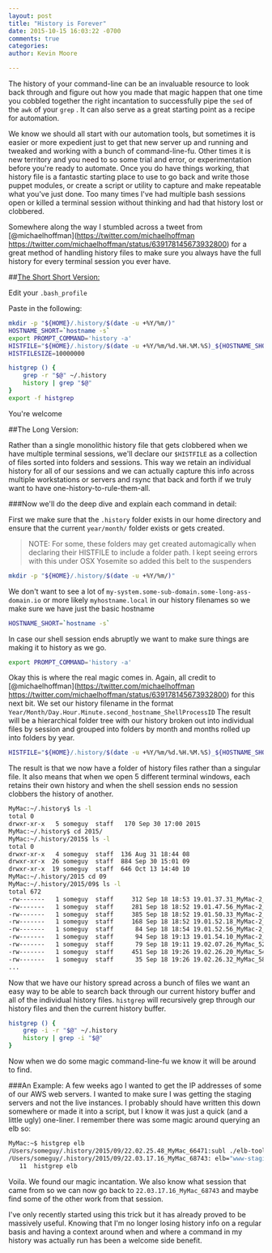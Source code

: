 ```yaml
---
layout: post
title: "History is Forever"
date: 2015-10-15 16:03:22 -0700
comments: true
categories:
author: Kevin Moore

---
```


The history of your command-line can be an invaluable resource to look back through and figure out how you made that magic happen that one time you cobbled together the right incantation to successfully pipe the `sed` of the `awk` of your `grep` .  It can also serve as a great starting point as a recipe for automation.  

We know we should all start with our automation tools, but sometimes it is easier or more expedient just to get that new server up and running and tweaked and working with a bunch of command-line-fu.  Other times it is new territory and you need to so some trial and error, or experimentation before you're ready to automate.  Once you do have things working, that history file is a fantastic starting place to use to go back and write those puppet modules, or create a script or utility to capture and make repeatable what you've just done. Too many times I've had multiple bash sessions open or killed a terminal session without thinking and had that history lost or clobbered.

Somewhere along the way I stumbled across a tweet from [@michaelhoffman](https://twitter.com/michaelhoffman https://twitter.com/michaelhoffman/status/639178145673932800) for a great method of handling history files to make sure you always have the full history for every terminal session you ever have.

##[The Short Short Version:](https://en.wikiquote.org/wiki/Spaceballs#Dialogue)

Edit your `.bash_profile`

Paste in the following:

```bash
mkdir -p "${HOME}/.history/$(date -u +%Y/%m/)"
HOSTNAME_SHORT=`hostname -s`
export PROMPT_COMMAND='history -a'
HISTFILE="${HOME}/.history/$(date -u +%Y/%m/%d.%H.%M.%S)_${HOSTNAME_SHORT}_$$"
HISTFILESIZE=10000000

histgrep () {
    grep -r "$@" ~/.history
    history | grep "$@"
}
export -f histgrep
```
You're welcome

##The Long Version:

Rather than a single monolithic history file that gets clobbered when we have multiple terminal sessions, we'll declare our `$HISTFILE` as a collection of files sorted into folders and sessions.  This way we retain an individual history for all of our sessions and we can actually capture this info across multiple workstations or servers and rsync that back and forth if we truly want to have one-history-to-rule-them-all.


###Now we'll do the deep dive and explain each command in detail:


   First we make sure that the `.history` folder exists in our home directory and ensure that the current `year/month/` folder exists or gets created.

> NOTE: For some, these folders may get created automagically when declaring their HISTFILE to include a folder path.  I kept seeing errors with this under OSX Yosemite so added this belt to the suspenders

```bash
mkdir -p "${HOME}/.history/$(date -u +%Y/%m/)"
```

We don't want to see a lot of `my-system.some-sub-domain.some-long-ass-domain.io` or more likely `myhostname.local` in our history filenames so we make sure we have just the basic hostname

```bash
HOSTNAME_SHORT=`hostname -s`
```
In case our shell session ends abruptly we want to make sure things are making it to history as we go.

```bash
export PROMPT_COMMAND='history -a'
```
Okay this is where the real magic comes in.  Again, all credit to [@michaelhoffman](https://twitter.com/michaelhoffman https://twitter.com/michaelhoffman/status/639178145673932800) for this next bit.  We set our history filename in the format `Year/Month/Day.Hour.Minute.second_hostname_ShellProcessID`  The result will be a hierarchical folder tree with our history broken out into individual files by session and grouped into folders by month and months rolled up into folders by year.
 


```bash
HISTFILE="${HOME}/.history/$(date -u +%Y/%m/%d.%H.%M.%S)_${HOSTNAME_SHORT}_$$"
```

The result is that we now have a folder of history files rather than a singular file.  It also means that when we open 5 different terminal windows, each retains their own history and when the shell session ends no session clobbers the history of another.

```bash
MyMac:~/.history$ ls -l
total 0
drwxr-xr-x   5 someguy  staff   170 Sep 30 17:00 2015
MyMac:~/.history$ cd 2015/
MyMac:~/.history/2015$ ls -l
total 0
drwxr-xr-x   4 someguy  staff  136 Aug 31 18:44 08
drwxr-xr-x  26 someguy  staff  884 Sep 30 15:01 09
drwxr-xr-x  19 someguy  staff  646 Oct 13 14:40 10
MyMac:~/.history/2015 cd 09
MyMac:~/.history/2015/09$ ls -l
total 672
-rw-------   1 someguy  staff     312 Sep 18 18:53 19.01.37.31_MyMac-2_401
-rw-------   1 someguy  staff     281 Sep 18 18:52 19.01.47.56_MyMac-2_3811
-rw-------   1 someguy  staff     385 Sep 18 18:52 19.01.50.33_MyMac-2_4050
-rw-------   1 someguy  staff     168 Sep 18 18:52 19.01.52.18_MyMac-2_4547
-rw-------   1 someguy  staff      84 Sep 18 18:54 19.01.52.56_MyMac-2_4828
-rw-------   1 someguy  staff      94 Sep 18 19:13 19.01.54.10_MyMac-2_5009
-rw-------   1 someguy  staff      79 Sep 18 19:11 19.02.07.26_MyMac_5227
-rw-------   1 someguy  staff     451 Sep 18 19:26 19.02.26.20_MyMac_5413
-rw-------   1 someguy  staff      35 Sep 18 19:26 19.02.26.32_MyMac_5800
...
```

Now that we have our history spread across a bunch of files we want an easy way to be able to search back through our current history buffer and all of the individual history files.  `histgrep` will recursively grep through our history files and then the current history buffer.


```bash
histgrep () {
    grep -i -r "$@" ~/.history
    history | grep -i "$@"
}
```

Now when we do some magic command-line-fu we know it will be around to find.  

###An Example:
A few weeks ago I wanted to get the IP addresses of some of our AWS web servers.  I wanted to make sure I was getting the staging servers and not the live instances.  I probably should have written this down somewhere or made it into a script, but I know it was just a quick (and a little ugly) one-liner.  I remember there was some magic around querying an elb so:

```bash
MyMac:~$ histgrep elb
/Users/someguy/.history/2015/09/22.02.25.48_MyMac_66471:subl ./elb-tool.py 
/Users/someguy/.history/2015/09/22.03.17.16_MyMac_68743: elb="www-staging-elb"; for machine in `aws elb describe-instance-health --load-balancer-name ${el} |grep InstanceId |cut -f2 -d":" |tr -d " ,\"" `; do aws ec2 describe-instances --instance-ids $machine |grep PublicIpAddress |cut -f2 -d":"| tr -d " ,\""; done
   11  histgrep elb
```   

Voila.  We found our magic incantation.  We also know what session that came from so we can now go back to `22.03.17.16_MyMac_68743` and maybe find some of the other work from that session. 

I've only recently started using this trick but it has already proved to be massively useful.  Knowing that I'm no longer losing history info on a regular basis and having a context around when and where a command in my history was actually run has been a welcome side benefit. 


